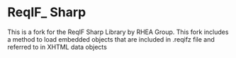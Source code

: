 # ReqIF_ Sharp
This is a fork for the ReqIF Sharp Library by RHEA Group. This fork includes a method to load embedded objects that are included in .reqifz file and referred to in XHTML data objects
